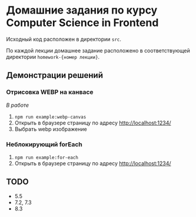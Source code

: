 # Домашние задания по курсу Computer Science in Frontend

Исходный код расположен в директории `src`. 

По каждой лекции домашнее задание расположено в соответствующей директории `homework-{номер лекции}`.

## Демонстрации решений

### Отрисовка WEBP на канвасе

*В работе*

1. `npm run example:webp-canvas`
2. Открыть в браузере страницу по адресу [http://localhost:1234/](http://localhost:1234/)
3. Выбрать webp изображение


### Неблокирующий forEach

1. `npm run example:for-each`
2. Открыть в браузере страницу по адресу [http://localhost:1234/](http://localhost:1234/)


## TODO

- 5.5
- 7.2, 7.3
- 8.3